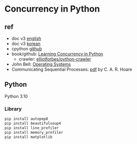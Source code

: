 # Concurrency in Python

## ref

- doc v3 [english](https://docs.python.org/3/)
- doc v3 [korean](https://docs.python.org/ko/3/)
- cpython [github](https://github.com/python/cpython)
- book/github: [Learning Concurrency in Python](https://github.com/PacktPublishing/Learning-Concurrency-in-Python)
  - crawler: [elliotforbes/python-crawler](https://github.com/elliotforbes/python-crawler)
- John Bell: [Operating Systems](https://www2.cs.uic.edu/~jbell/CourseNotes/OperatingSystems/)
- Communicating Sequential Processes: [pdf](http://www.usingcsp.com/cspbook.pdf) by C. A. R. Hoare

## Python

Python 3.10

### Library

```bash
pip install autopep8
pip install beautifulsoup4
pip install line_profiler
pip install memory_profiler
pip install matplotlib
```
